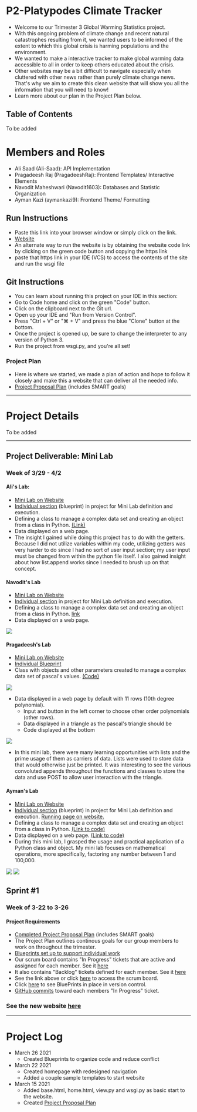 # P2-Platypodes Climate Tracker
* Welcome to our Trimester 3 Global Warming Statistics project. 
* With this ongoing problem of climate change and recent natural catastrophes resulting from it, we wanted users to be informed of the extent to which this global crisis is harming populations and the environment.
* We wanted to make a interactive tracker to make global warming data accessible to all in order to keep others educated about the crisis. 
* Other websites may be a bit difficult to navigate especially when cluttered with other news rather than purely climate change news. That's why we aim to create this clean website that will show you all the information that you will need to know!
* Learn more about our plan in the Project Plan below.

Table of Contents
---
To be added

# Members and Roles

* Ali Saad (Ali-Saad): API Implementation
* Pragadeesh Raj (PragadeeshRaj): Frontend Templates/ Interactive Elements
* Navodit Maheshwari (Navodit1603): Databases and Statistic Organization
* Ayman Kazi (aymankazi9): Frontend Theme/ Formatting

## Run Instructions
* Paste this link into your browser window or simply click on the link.
* [Website](http://76.176.59.167/)
* An alternate way to run the website is by obtaining the website code link by clicking on the green code button and copying the https link
* paste that https link in your IDE (VCS) to access the contents of the site and run the wsgi file

## Git Instructions
* You can learn about running this project on your IDE in this section:
* Go to Code home and click on the green "Code" button.
* Click on the clipboard next to the Git url. 
* Open up your IDE and "Run from Version Control".
* Press "Ctrl + V" or "⌘ + V" and press the blue "Clone" button at the bottom.
* Once the project is opened up, be sure to change the interpreter to any version of Python 3. 
* Run the project from wsgi.py, and you're all set!

### Project Plan
* Here is where we started, we made a plan of action and hope to follow it closely and make this a website that can deliver all the needed info.
* [Project Proposal Plan](https://docs.google.com/document/d/1WiLKD5fP7Oe071z8CqxkvvPjEyE1B9LVec0BJHgc2zc/edit?usp=sharing) (includes SMART goals)

---

# Project Details
To be added

---

## Project Deliverable: Mini Lab
### Week of 3/29 - 4/2 
#### Ali's Lab:
* [Mini Lab on Website](http://76.176.59.167/ali/)
* [Individual section](https://github.com/Ali-Saad/p2-platypodes3/blob/master/members/ali/__init__.py) (blueprint) in project for Mini Lab definition and execution.
* Defining a class to manage a complex data set and creating an object from a class in Python. [(Link)](https://github.com/Ali-Saad/p2-platypodes3/blob/master/members/ali/Aliminilab.py)
* Data displayed on a web page.
* The insight I gained while doing this project has to do with the getters. Because I did not utilize variables within my code, utilizing getters was very harder to do since I had no sort of user input section; my user input must be changed from within the python file itself. I also gained insight about how list.append works since I needed to brush up on that concept.

#### Navodit's Lab
* [Mini Lab on Website](http://76.176.59.167/navodit/pythagorean/)
* [Individual section](https://github.com/Ali-Saad/p2-platypodes3/tree/master/members/navodit) in project for Mini Lab definition and execution.
* Defining a class to manage a complex data set and creating an object from a class in Python. [link](https://github.com/Ali-Saad/p2-platypodes3/blob/master/members/navodit/CRtTrig.py)
* Data displayed on a web page. 
<img src = static/README/nm-page.png> 

#### Pragadeesh's Lab
* [Mini Lab on Website](http://76.176.59.167/pragadeesh/pascal/)
* [Individual Blueprint](https://github.com/Ali-Saad/p2-platypodes3/tree/master/members/pragadeesh)
* Class with objects and other parameters created to manage a complex data set of pascal's values. [(Code)](https://github.com/Ali-Saad/p2-platypodes3/blob/master/members/pragadeesh/pascal.py#L5-L27)
<img src = static/README/pr-class.png>  
  
* Data displayed in a web page by default with 11 rows (10th degree polynomial).
  * Input and button in the left corner to choose other order polynomials (other rows).
  * Data displayed in a triangle as the pascal's triangle should be
  * Code displayed at the bottom
<img src = static/README/pr-page.png>  
    
* In this mini lab, there were many learning opportunities with lists and the prime usage of them as carriers of data. Lists were used to store data that would otherwise just be printed. It was interesting to see the various convoluted appends throughout the functions and classes to store the data and use POST to allow user interaction with the triangle.

#### Ayman's Lab
* [Mini Lab on Website](http://76.176.59.167/ayman/lab1/)
* [Individual section](https://github.com/Ali-Saad/p2-platypodes3/blob/master/members/ayman/__init__.py) (blueprint) in project for Mini Lab definition and execution. [Running page on website.](http://76.176.59.167/ayman/)
* Defining a class to manage a complex data set and creating an object from a class in Python. [(Link to code)](https://github.com/Ali-Saad/p2-platypodes3/blob/master/members/ayman/lab1.py)
* Data displayed on a web page. [(Link to code)](https://github.com/Ali-Saad/p2-platypodes3/blob/master/members/ayman/templates/lab1.html)
* During this mini lab, I grasped the usage and practical application of a Python class and object. My mini lab focuses on mathematical operations, more specifically, factoring any number between 1 and 100,000.
<img src = static/README/ak-class.png> 
<img src = static/README/ak-page.png>


## Sprint #1
### Week of 3-22 to 3-26
#### Project Requirements
* [Completed Project Proposal Plan](https://docs.google.com/document/d/1WiLKD5fP7Oe071z8CqxkvvPjEyE1B9LVec0BJHgc2zc/edit?usp=sharing) (includes SMART goals)
* The Project Plan outlines continous goals for our group members to work on throughout the trimester.
* [Blueprints set up to support individual work](https://github.com/Ali-Saad/p2-platypodes3/tree/master/members)
* Our scrum board contains "In Progress" tickets that are active and assigned for each member. See it [here](https://github.com/Ali-Saad/p2-platypodes3/projects/1#column-13393798)
* It also contains "Backlog" tickets defined for each member. See it [here](https://github.com/Ali-Saad/p2-platypodes3/projects/1#column-13393888)
* See the link above or click [here](https://github.com/Ali-Saad/p2-platypodes3/projects/1) to access the scrum board.
* Click [here](https://github.com/Ali-Saad/p2-platypodes3/blob/master/view.py#L4-L14) to see BluePrints in place in version control.
* [GitHub commits](https://github.com/Ali-Saad/p2-platypodes3/commits/master) toward each members "In Progress" ticket.
### See the new website [here](http://76.176.59.167/)
---

# Project Log
* March 26 2021
  * Created Blueprints to organize code and reduce conflict
* March 22 2021
  * Created homepage with redesigned navigation
  * Added a couple sample templates to start website
* March 15 2021
  * Added base.html, home.html, view.py and wsgi.py as basic start to the website.
  * Created [Project Proposal Plan](https://docs.google.com/document/d/1WiLKD5fP7Oe071z8CqxkvvPjEyE1B9LVec0BJHgc2zc/edit?usp=sharing)  
